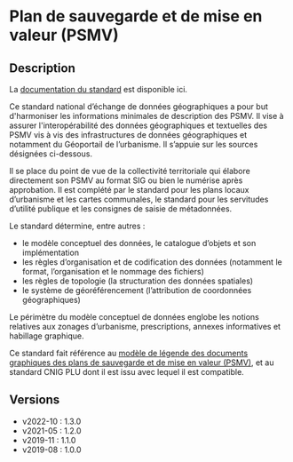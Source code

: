 # Plan de sauvegarde et de mise en valeur (PSMV)

## Description
La [documentation du standard](https://cnig.gouv.fr/ressources-dematerialisation-documents-d-urbanisme-a2732.html) est disponible ici.

Ce standard national d’échange de données géographiques a pour but d'harmoniser les informations 
minimales de description des PSMV.
Il vise à assurer l'interopérabilité des données géographiques et textuelles des PSMV vis à vis des infrastructures de données géographiques et notamment du Géoportail de l’urbanisme.
Il s’appuie sur les sources désignées ci-dessous.

Il se place du point de vue de la collectivité territoriale qui élabore directement son PSMV au format SIG ou bien le numérise après approbation.
Il est complété par le standard pour les plans locaux d’urbanisme et les cartes communales, le standard pour les servitudes d’utilité publique et les consignes de saisie de métadonnées.

Le standard détermine, entre autres :
* le modèle conceptuel des données, le catalogue d’objets et son implémentation
* les règles d’organisation et de codification des données (notamment le format, l’organisation et le nommage des fichiers)
* les règles de topologie (la structuration des données spatiales)
* le système de géoréférencement (l’attribution de coordonnées géographiques)

Le périmètre du modèle conceptuel de données englobe les notions relatives aux zonages d’urbanisme, prescriptions, annexes informatives et habillage graphique.

Ce standard fait référence au [modèle de légende des documents graphiques des plans de sauvegarde et de mise en valeur (PSMV)](https://www.legifrance.gouv.fr/jo_pdf.do?id=JORFTEXT000037499112), et au standard CNIG PLU dont il est issu avec lequel il est compatible.


## Versions
- v2022-10 : 1.3.0
- v2021-05 : 1.2.0
- v2019-11 : 1.1.0
- v2019-08 : 1.0.0
